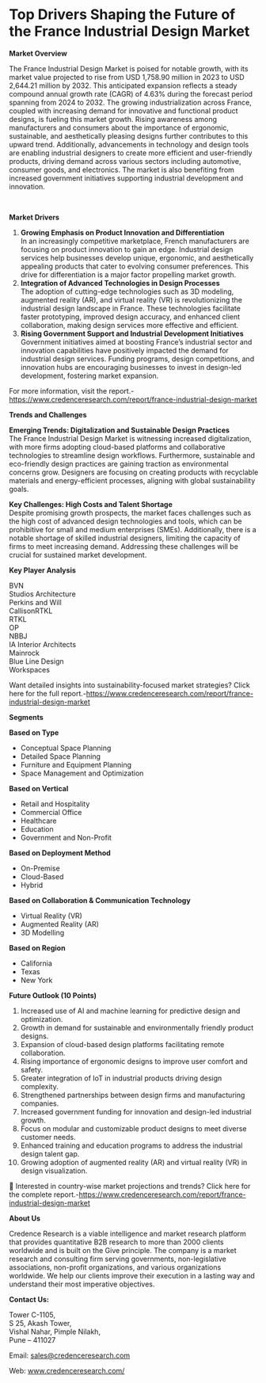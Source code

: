 # Top Drivers Shaping the Future of the France Industrial Design Market


<p><strong>Market Overview</strong></p>
<p>The France Industrial Design Market is poised for notable growth, with its market value projected to rise from USD 1,758.90 million in 2023 to USD 2,644.21 million by 2032. This anticipated expansion reflects a steady compound annual growth rate (CAGR) of 4.63% during the forecast period spanning from 2024 to 2032. The growing industrialization across France, coupled with increasing demand for innovative and functional product designs, is fueling this market growth. Rising awareness among manufacturers and consumers about the importance of ergonomic, sustainable, and aesthetically pleasing designs further contributes to this upward trend. Additionally, advancements in technology and design tools are enabling industrial designers to create more efficient and user-friendly products, driving demand across various sectors including automotive, consumer goods, and electronics. The market is also benefiting from increased government initiatives supporting industrial development and innovation.</p>
<p>&nbsp;</p>
<p><strong>Market Drivers</strong></p>
<ol>
<li><strong> Growing Emphasis on Product Innovation and Differentiation</strong><br /> In an increasingly competitive marketplace, French manufacturers are focusing on product innovation to gain an edge. Industrial design services help businesses develop unique, ergonomic, and aesthetically appealing products that cater to evolving consumer preferences. This drive for differentiation is a major factor propelling market growth.</li>
<li><strong> Integration of Advanced Technologies in Design Processes</strong><br /> The adoption of cutting-edge technologies such as 3D modeling, augmented reality (AR), and virtual reality (VR) is revolutionizing the industrial design landscape in France. These technologies facilitate faster prototyping, improved design accuracy, and enhanced client collaboration, making design services more effective and efficient.</li>
<li><strong> Rising Government Support and Industrial Development Initiatives</strong><br /> Government initiatives aimed at boosting France&rsquo;s industrial sector and innovation capabilities have positively impacted the demand for industrial design services. Funding programs, design competitions, and innovation hubs are encouraging businesses to invest in design-led development, fostering market expansion.</li>
</ol>
<p>For more information, visit the report.- <a href="https://www.credenceresearch.com/report/france-industrial-design-market">https://www.credenceresearch.com/report/france-industrial-design-market</a></p>
<p><strong>Trends and Challenges</strong></p>
<p><strong>Emerging Trends: Digitalization and Sustainable Design Practices</strong><br /> The France Industrial Design Market is witnessing increased digitalization, with more firms adopting cloud-based platforms and collaborative technologies to streamline design workflows. Furthermore, sustainable and eco-friendly design practices are gaining traction as environmental concerns grow. Designers are focusing on creating products with recyclable materials and energy-efficient processes, aligning with global sustainability goals.</p>
<p><strong>Key Challenges: High Costs and Talent Shortage</strong><br /> Despite promising growth prospects, the market faces challenges such as the high cost of advanced design technologies and tools, which can be prohibitive for small and medium enterprises (SMEs). Additionally, there is a notable shortage of skilled industrial designers, limiting the capacity of firms to meet increasing demand. Addressing these challenges will be crucial for sustained market development.</p>
<p><strong>Key Player Analysis</strong></p>
<p>BVN<br /> Studios Architecture<br /> Perkins and Will<br /> CallisonRTKL<br /> RTKL<br /> OP<br /> NBBJ<br /> IA Interior Architects<br /> Mainrock<br /> Blue Line Design<br /> Workspaces</p>
<p>Want detailed insights into sustainability-focused market strategies? Click here for the full report.-<a href="https://www.credenceresearch.com/report/france-industrial-design-market">https://www.credenceresearch.com/report/france-industrial-design-market</a></p>
<p><strong>Segments</strong></p>
<p><strong>Based on Type</strong></p>
<ul>
<li>Conceptual Space Planning</li>
<li>Detailed Space Planning</li>
<li>Furniture and Equipment Planning</li>
<li>Space Management and Optimization</li>
</ul>
<p><strong>Based on Vertical</strong></p>
<ul>
<li>Retail and Hospitality</li>
<li>Commercial Office</li>
<li>Healthcare</li>
<li>Education</li>
<li>Government and Non-Profit</li>
</ul>
<p><strong>Based on Deployment Method</strong></p>
<ul>
<li>On-Premise</li>
<li>Cloud-Based</li>
<li>Hybrid</li>
</ul>
<p><strong>Based on Collaboration &amp; Communication Technology</strong></p>
<ul>
<li>Virtual Reality (VR)</li>
<li>Augmented Reality (AR)</li>
<li>3D Modelling</li>
</ul>
<p><strong>Based on Region</strong></p>
<ul>
<li>California</li>
<li>Texas</li>
<li>New York</li>
</ul>
<p><strong>Future Outlook (10 Points)</strong></p>
<ol>
<li>Increased use of AI and machine learning for predictive design and optimization.</li>
<li>Growth in demand for sustainable and environmentally friendly product designs.</li>
<li>Expansion of cloud-based design platforms facilitating remote collaboration.</li>
<li>Rising importance of ergonomic designs to improve user comfort and safety.</li>
<li>Greater integration of IoT in industrial products driving design complexity.</li>
<li>Strengthened partnerships between design firms and manufacturing companies.</li>
<li>Increased government funding for innovation and design-led industrial growth.</li>
<li>Focus on modular and customizable product designs to meet diverse customer needs.</li>
<li>Enhanced training and education programs to address the industrial design talent gap.</li>
<li>Growing adoption of augmented reality (AR) and virtual reality (VR) in design visualization.</li>
</ol>
<p>📌 Interested in country-wise market projections and trends? Click here for the complete report.-<a href="https://www.credenceresearch.com/report/france-industrial-design-market">https://www.credenceresearch.com/report/france-industrial-design-market</a></p>
<p><strong>About Us</strong></p>
<p>Credence Research is a viable intelligence and market research platform that provides quantitative B2B research to more than 2000 clients worldwide and is built on the Give principle. The company is a market research and consulting firm serving governments, non-legislative associations, non-profit organizations, and various organizations worldwide. We help our clients improve their execution in a lasting way and understand their most imperative objectives.</p>
<p><strong>Contact Us:</strong></p>
<p>Tower C-1105,<br /> S 25, Akash Tower,<br /> Vishal Nahar, Pimple Nilakh,<br /> Pune &ndash; 411027</p>
<p>Email: <a href="mailto:sales@credenceresearch.com">sales@credenceresearch.com</a></p>
<p>Web: <a href="http://www.credenceresearch.com/">www.credenceresearch.com/</a></p>
